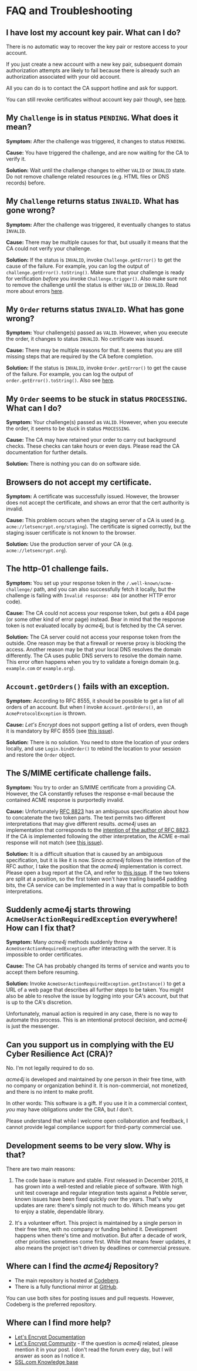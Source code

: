 # FAQ and Troubleshooting

## I have lost my account key pair. What can I do?

There is no automatic way to recover the key pair or restore access to your account.

If you just create a new account with a new key pair, subsequent domain authorization attempts are likely to fail because there is already such an authorization associated with your old account.

All you can do is to contact the CA support hotline and ask for support.

You can still revoke certificates without account key pair though, see [here](usage/revocation.md#without-account-key).

## My `Challenge` is in status `PENDING`. What does it mean?

**Symptom:** After the challenge was triggered, it changes to status `PENDING`.

**Cause:** You have triggered the challenge, and are now waiting for the CA to verify it.

**Solution:** Wait until the challenge changes to either `VALID` or `INVALID` state. Do not remove challenge related resources (e.g. HTML files or DNS records) before.


## My `Challenge` returns status `INVALID`. What has gone wrong?

**Symptom:** After the challenge was triggered, it eventually changes to status `INVALID`.

**Cause:** There may be multiple causes for that, but usually it means that the CA could not verify your challenge.

**Solution:** If the status is `INVALID`, invoke `Challenge.getError()` to get the cause of the failure. For example, you can log the output of `challenge.getError().toString()`. Make sure that your challenge is ready for verification _before_ you invoke `Challenge.trigger()`. Also make sure not to remove the challenge until the status is either `VALID` or `INVALID`. Read more about errors [here](usage/errors.md).

## My `Order` returns status `INVALID`. What has gone wrong?

**Symptom:** Your challenge(s) passed as `VALID`. However, when you execute the order, it changes to status `INVALID`. No certificate was issued.

**Cause:** There may be multiple reasons for that. It seems that you are still missing steps that are required by the CA before completion.

**Solution:** If the status is `INVALID`, invoke `Order.getError()` to get the cause of the failure. For example, you can log the output of `order.getError().toString()`. Also see [here](usage/errors.md).

## My `Order` seems to be stuck in status `PROCESSING`. What can I do?

**Symptom:** Your challenge(s) passed as `VALID`. However, when you execute the order, it seems to be stuck in status `PROCESSING`.

**Cause:** The CA may have retained your order to carry out background checks. These checks can take hours or even days. Please read the CA documentation for further details.

**Solution:** There is nothing you can do on software side.

## Browsers do not accept my certificate.

**Symptom:** A certificate was successfully issued. However, the browser does not accept the certificate, and shows an error that the cert authority is invalid.

**Cause:** This problem occurs when the staging server of a CA is used (e.g. `acme://letsencrypt.org/staging`). The certificate is signed correctly, but the staging issuer certificate is not known to the browser.

**Solution:** Use the production server of your CA (e.g. `acme://letsencrypt.org`).

## The http-01 challenge fails.

**Symptom:** You set up your response token in the `/.well-known/acme-challenge/` path, and you can also successfully fetch it locally, but the challenge is failing with `Invalid response: 404` (or another HTTP error code).

**Cause:** The CA could not access your response token, but gets a 404 page (or some other kind of error page) instead. Bear in mind that the response token is not evaluated locally by _acme4j_, but is fetched by the CA server.

**Solution:** The CA server could not access your response token from the outside. One reason may be that a firewall or reverse proxy is blocking the access. Another reason may be that your local DNS resolves the domain differently. The CA uses public DNS servers to resolve the domain name. This error often happens when you try to validate a foreign domain (e.g. `example.com` or `example.org`).

## `Account.getOrders()` fails with an exception.

**Symptom:** According to RFC 8555, it should be possible to get a list of all orders of an account. But when I invoke `Account.getOrders()`, an `AcmeProtocolException` is thrown.

**Cause:** _Let's Encrypt_ does not support getting a list of orders, even though it is mandatory by RFC 8555 (see [this issue](https://github.com/letsencrypt/boulder/issues/3335)).

**Solution:** There is no solution. You need to store the location of your orders locally, and use `Login.bindOrder()` to rebind the location to your session and restore the `Order` object.

## The S/MIME certificate challenge fails.

**Symptom:** You try to order an S/MIME certificate from a providing CA. However, the CA constantly refuses the response e-mail because the contained ACME response is purportedly invalid.

**Cause:** Unfortunately [RFC 8823](https://tools.ietf.org/html/rfc8823) has an ambiguous specification about how to concatenate the two token parts. The text permits two different interpretations that may give different results. _acme4j_ uses an implementation that corresponds to the [intention of the author of RFC 8823](https://mailarchive.ietf.org/arch/msg/acme/KusfZm3qC50IfcAAuTXtmbFK0KM/). If the CA is implemented following the other interpretation, the ACME e-mail response will not match (see [this issue](https://codeberg.org/shred/acme4j/issues/123)).

**Solution:** It is a difficult situation that is caused by an ambiguous specification, but it is like it is now. Since _acme4j_ follows the intention of the RFC author, I take the position that the _acme4j_ implementation is correct. Please open a bug report at the CA, and refer to [this issue](https://codeberg.org/shred/acme4j/issues/123). If the two tokens are split at a position, so the first token won't have trailing base64 padding bits, the CA service can be implemented in a way that is compatible to both interpretations.

## Suddenly acme4j starts throwing `AcmeUserActionRequiredException` everywhere! How can I fix that?

**Symptom:** Many _acme4j_ methods suddenly throw a `AcmeUserActionRequiredException` after interacting with the server. It is impossible to order certificates.

**Cause:** The CA has probably changed its terms of service and wants you to accept them before resuming.

**Solution:** Invoke `AcmeUserActionRequiredException.getInstance()` to get a URL of a web page that describes all further steps to be taken. You might also be able to resolve the issue by logging into your CA's account, but that is up to the CA's discretion.

Unfortunately, manual action is required in any case, there is no way to automate this process. This is an intentional protocol decision, and _acme4j_ is just the messenger.

## Can you support us in complying with the EU Cyber Resilience Act (CRA)?

No. I'm not legally required to do so.

_acme4j_ is developed and maintained by one person in their free time, with no company or organization behind it. It is non-commercial, not monetized, and there is no intent to make profit.

In other words: This software is a gift. If you use it in a commercial context, _you_ may have obligations under the CRA, but _I_ don't.

Please understand that while I welcome open collaboration and feedback, I cannot provide legal compliance support for third-party commercial use.

## Development seems to be very slow. Why is that?

There are two main reasons:

1. The code base is mature and stable. First released in December 2015, it has grown into a well-tested and reliable piece of software. With high unit test coverage and regular integration tests against a Pebble server, known issues have been fixed quickly over the years. That's why updates are rare: there's simply not much to do. Which means you get to enjoy a stable, dependable library.

2. It's a volunteer effort. This project is maintained by a single person in their free time, with no company or funding behind it. Development happens when there's time and motivation. But after a decade of work, other priorities sometimes come first. While that means fewer updates, it also means the project isn't driven by deadlines or commercial pressure.

## Where can I find the _acme4j_ Repository?

* The main repository is hosted at [Codeberg](https://codeberg.org/shred/acme4j).
* There is a fully functional mirror at [GitHub](https://github.com/shred/acme4j).

You can use both sites for posting issues and pull requests. However, Codeberg is the preferred repository.

## Where can I find more help?

* [Let's Encrypt Documentation](https://letsencrypt.org/docs/)
* [Let's Encrypt Community](https://community.letsencrypt.org/) - If the question is _acme4j_ related, please mention it in your post. I don't read the forum every day, but I will answer as soon as I notice it.
* [SSL.com Knowledge base](https://www.ssl.com/info/)
